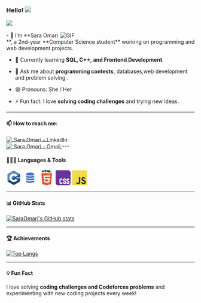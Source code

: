 ### Hello! <img src="https://github.com/sciencepal/sciencepal/blob/master/assets/Hi.gif" width="29px">

![](https://komarev.com/ghpvc/?username=SaraOmari&label=Profile%20Visits&color=blue&style=for-the-badge)

<img align="right" alt="GIF" src="https://raw.githubusercontent.com/rahul-jha98/rahul-jha98/main/techstack.gif" width="360px"/>
- 🔭 I’m **Sara Omari **, a 2nd-year **Computer Science student** working on programming and web development projects.
   
- 🌱 Currently learning **SQL, C++, and Frontend Development**.
  
- 💬 Ask me about **programming contests**, databases,web development and problem solving .
  
- 😄 Pronouns: She / Her
  
- ⚡ Fun fact: I love **solving coding challenges** and trying new ideas.

---

#### 📫 How to reach me:


<a href="https://www.linkedin.com/in/sara-omari-7452b6298/">
  <img src="https://img.icons8.com/color/48/000000/linkedin.png" width="24px" style="vertical-align:middle;"/>
  <span style="vertical-align:middle;">Sara Omari - LinkedIn</span>
</a>
<br>
<a href="mailto:saragassanomari.2005@gmail.com">
  <img src="https://img.icons8.com/fluent/48/000000/gmail.png" width="24px" style="vertical-align:middle;"/>
  <span style="vertical-align:middle;">Sara Omari - Gmail</span>
</a>
---

#### 👩🏻‍💻 Languages & Tools <br />
<code><img height="40" src="https://raw.githubusercontent.com/github/explore/80688e429a7d4ef2fca1e82350fe8e3517d3494d/topics/cpp/cpp.png"></code>
<code><img height="40" src="https://raw.githubusercontent.com/github/explore/80688e429a7d4ef2fca1e82350fe8e3517d3494d/topics/sql/sql.png"></code>
<code><img height="40" src="https://raw.githubusercontent.com/github/explore/80688e429a7d4ef2fca1e82350fe8e3517d3494d/topics/html/html.png"></code>
<code><img height="40" src="https://raw.githubusercontent.com/github/explore/80688e429a7d4ef2fca1e82350fe8e3517d3494d/topics/css/css.png"></code>
<code><img height="40" src="https://raw.githubusercontent.com/github/explore/80688e429a7d4ef2fca1e82350fe8e3517d3494d/topics/javascript/javascript.png"></code>

---

#### 📊 GitHub Stats
[![SaraOmari's GitHub stats](https://github-readme-stats.vercel.app/api?username=SaraOmari&show_icons=true&theme=radical)](https://github.com/SaraOmari)

---

#### 🏆 Achievements
[![Top Langs](https://github-profile-trophy.vercel.app/?username=SaraOmari&theme=juicyfresh&no-frame=true&row=1&&margin-w=20&no-bg=true)](https://github.com/SaraOmari)

---

#### 💡 Fun Fact
I love solving **coding  challenges and Codeforces problems** and experimenting with new coding projects every week!
